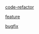 [code-refactor](https://github.com/Avonisa/test/compare/main...Avonisa-patch-1?template=code-refactor.md)

[feature](https://github.com/Avonisa/test/compare/main...Avonisa-patch-1?template=feature.md)

[bugfix](https://github.com/Avonisa/test/compare/main...Avonisa-patch-1?template=bugfix.md)
